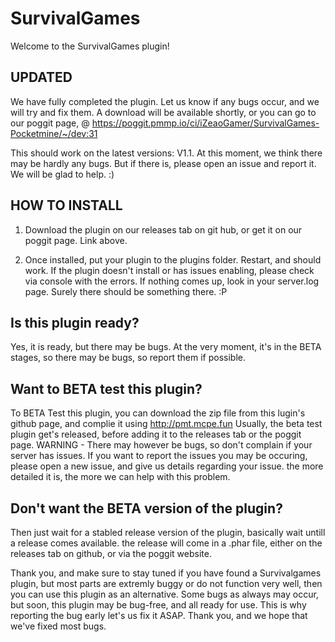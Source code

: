 # SurvivalGames
Welcome to the SurvivalGames plugin! 

## UPDATED

We have fully completed the plugin. Let us know if any bugs occur, and we will try and fix them.
A download will be available shortly, or you can go to our poggit page, @ https://poggit.pmmp.io/ci/iZeaoGamer/SurvivalGames-Pocketmine/~/dev:31

This should work on the latest versions: V1.1. At this moment, we think there may be hardly any bugs. But if there is, please open an issue and report it. We will be glad to help. :)

## HOW TO INSTALL

1. Download the plugin on our releases tab on git hub, or get it on our poggit page. Link above.

2. Once installed, put your plugin to the plugins folder.
Restart, and should work.
If the plugin doesn't install or has issues enabling, please check via console with the errors. If nothing comes up, look in your server.log page. Surely there should be something there. :P



## Is this plugin ready?

Yes, it is ready, but there may be bugs. At the very moment, it's in the BETA stages, so there may be bugs, so report them if possible.


## Want to BETA test this plugin?

To BETA Test this plugin, you can download the zip file from this lugin's github page, and complie it using http://pmt.mcpe.fun
Usually, the beta test plugin get's released, before adding it to the releases tab or the poggit page.
WARNING - There may however be bugs, so don't complain if your server has issues. If you want to report the issues you may be occuring, please open a new issue, and give us details regarding your issue. the more detailed it is, the more we can help with this problem.

## Don't want the BETA version of the plugin?

Then just wait for a stabled release version of the plugin, basically wait untill a release comes available. the release will come in a .phar file, either on the releases tab on github, or via the poggit website.

Thank you, and make sure to stay tuned if you have found a Survivalgames plugin, but most parts are extremly buggy or do not function very well, then you can use this plugin as an alternative. Some bugs as always may occur, but soon, this plugin may be bug-free, and all ready for use. This is why reporting the bug early let's us fix it ASAP.
Thank you, and we hope that we've fixed most bugs.
